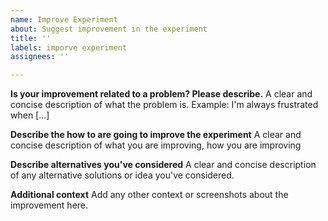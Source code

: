 ```yaml
---
name: Improve Experiment
about: Suggest improvement in the experiment
title: ''
labels: imporve experiment
assignees: ''

---
```


**Is your improvement related to a problem? Please describe.**
A clear and concise description of what the problem is. Example: I'm always frustrated when [...]

**Describe the how to are going to improve the experiment**
A clear and concise description of what you are improving, how you are improving

**Describe alternatives you've considered**
A clear and concise description of any alternative solutions or idea you've considered.

**Additional context**
Add any other context or screenshots about the improvement here.
